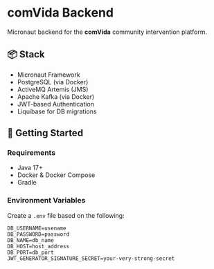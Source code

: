 # comVida Backend

Micronaut backend for the **comVida** community intervention platform.

## 📦 Stack

- Micronaut Framework
- PostgreSQL (via Docker)
- ActiveMQ Artemis (JMS)
- Apache Kafka (via Docker)
- JWT-based Authentication
- Liquibase for DB migrations

## 🚀 Getting Started

### Requirements

- Java 17+
- Docker & Docker Compose
- Gradle

### Environment Variables

Create a `.env` file based on the following:

```env
DB_USERNAME=usename
DB_PASSWORD=password
DB_NAME=db_name
DB_HOST=host_address
DB_PORT=db_port
JWT_GENERATOR_SIGNATURE_SECRET=your-very-strong-secret

